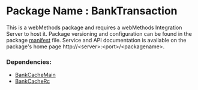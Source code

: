 # Package Name : BankTransaction
This is a webMethods package and requires a webMethods Integration Server to host it. Package versioning and configuration can be found in the package [manifest](./BankTransaction/manifest.v3) file. Service and API documentation is available on the package's home page http://&lt;server&gt;:&lt;port&gt;/&lt;packagename>.

### Dependencies:
- [BankCacheMain](https://github.com/mfyasykur/wm-BankCacheMain)
- [BankCacheRc](https://github.com/mfyasykur/wm-BankCacheRc)